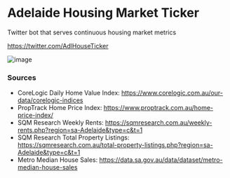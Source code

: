 # Adelaide Housing Market Ticker
Twitter bot that serves continuous housing market metrics

https://twitter.com/AdlHouseTicker

![image](https://github.com/REslim30/adelaide-house-price-ticker/assets/43259657/23ae8ea2-cc43-4633-a290-eeeedbf884be)

### Sources

- CoreLogic Daily Home Value Index: https://www.corelogic.com.au/our-data/corelogic-indices
- PropTrack Home Price Index: https://www.proptrack.com.au/home-price-index/
- SQM Research Weekly Rents: https://sqmresearch.com.au/weekly-rents.php?region=sa-Adelaide&type=c&t=1
- SQM Research Total Property Listings: https://sqmresearch.com.au/total-property-listings.php?region=sa-Adelaide&type=c&t=1
- Metro Median House Sales: https://data.sa.gov.au/data/dataset/metro-median-house-sales

